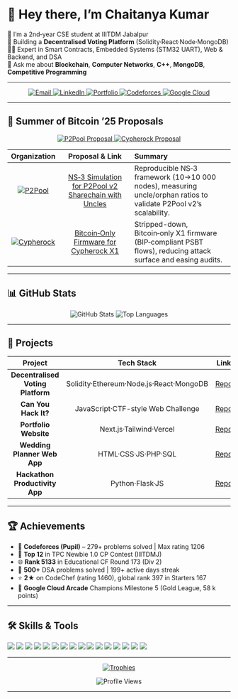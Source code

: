 # 👋 Hey there, I’m Chaitanya Kumar

🔭 I’m a 2nd‑year CSE student at IIITDM Jabalpur  
🌱 Building a **Decentralised Voting Platform** (Solidity·React·Node·MongoDB)  
👨‍💻 Expert in Smart Contracts, Embedded Systems (STM32 UART), Web & Backend, and DSA  
💬 Ask me about **Blockchain**, **Computer Networks**, **C++**, **MongoDB**, **Competitive Programming**

---

<p align="center">
  <a href="mailto:chaitanya21kr@gmail.com">
    <img src="https://img.shields.io/badge/📧-chaitanya21kr@gmail.com-blue?style=for-the-badge" alt="Email"/>
  </a>
  <a href="https://www.linkedin.com/in/chaitanya-kumar-071062296/">
    <img src="https://img.shields.io/badge/🔗-LinkedIn-0A66C2?style=for-the-badge&logo=linkedin" alt="LinkedIn"/>
  </a>
  <a href="https://chaitanya21kumar.github.io/Portfolio-Website/">
    <img src="https://img.shields.io/badge/🌐-Portfolio-1DA1F2?style=for-the-badge&logo=vercel" alt="Portfolio"/>
  </a>
  <a href="https://codeforces.com/profile/chaitanya21kumar">
    <img src="https://img.shields.io/badge/🤖-Codeforces-0057D9?style=for-the-badge&logo=codeforces" alt="Codeforces"/>
  </a>
  <a href="https://www.cloudskillsboost.google/public_profiles/c9ba5dfe-c06d-4315-9f98-486ffadafa34">
    <img src="https://img.shields.io/badge/☁️-Google%20Cloud-4285F4?style=for-the-badge&logo=googlecloud" alt="Google Cloud"/>
  </a>
</p>

---

## 🚀 Summer of Bitcoin ’25 Proposals

<p align="center">
  <a href="https://github.com/chaitanya21kumar/p2pool-sob-competency">
    <img src="https://img.shields.io/badge/SOB25–P2Pool__NS3_Simulation-0052CC?style=for-the-badge&logo=ns3" alt="P2Pool Proposal"/>
  </a>
  <a href="https://github.com/chaitanya21kumar/sob25-proposal">
    <img src="https://img.shields.io/badge/SOB25–Cypherock__BitcoinOnly-171717?style=for-the-badge&logo=bitcoin" alt="Cypherock Proposal"/>
  </a>
</p>

| Organization | Proposal & Link | Summary |
| :----------: | :-------------: | :------ |
| [![P2Pool][badge-p2pool]][link-p2pool] | [NS‑3 Simulation for P2Pool v2 Sharechain with Uncles][link-p2pool] | Reproducible NS‑3 framework (10→10 000 nodes), measuring uncle/orphan ratios to validate P2Pool v2’s scalability. |
| [![Cypherock][badge-cyph]][link-cyph] | [Bitcoin‑Only Firmware for Cypherock X1][link-cyph] | Stripped-down, Bitcoin‑only X1 firmware (BIP‑compliant PSBT flows), reducing attack surface and easing audits. |

---

## 📊 GitHub Stats

<p align="center">
  <img src="https://github-readme-stats.vercel.app/api?username=chaitanya21kumar&show_icons=true&theme=dark&count_private=true" alt="GitHub Stats" />
  <img src="https://github-readme-stats.vercel.app/api/top-langs/?username=chaitanya21kumar&layout=compact&theme=dark" alt="Top Languages" />
</p>

---

## 🚀 Projects

| Project | Tech Stack | Link |
| :-----: | :--------: | :--: |
| **Decentralised Voting Platform** | Solidity·Ethereum·Node.js·React·MongoDB | [Repo](https://github.com/chaitanya21kumar/decentralised-voting-system) |
| **Can You Hack It?** | JavaScript·CTF-style Web Challenge | [Repo](https://github.com/chaitanya21kumar/Can-you-hack-it) |
| **Portfolio Website** | Next.js·Tailwind·Vercel | [Repo](https://github.com/chaitanya21kumar/Portfolio-Website) |
| **Wedding Planner Web App** | HTML·CSS·JS·PHP·SQL | [Repo](https://github.com/chaitanya21kumar/wedding-planner) |
| **Hackathon Productivity App** | Python·Flask·JS | [Repo](https://github.com/chaitanya21kumar/hackathon-app) |

---

## 🏆 Achievements

- 🎯 **Codeforces (Pupil)** – 279+ problems solved | Max rating 1206  
- 🥉 **Top 12** in TPC Newbie 1.0 CP Contest (IIITDMJ)  
- 🌐 **Rank 5133** in Educational CF Round 173 (Div 2)  
- 🔄 **500+** DSA problems solved | 199+ active days streak  
- ⭐ **2★** on CodeChef (rating 1460), global rank 397 in Starters 167  
- 🥇 **Google Cloud Arcade** Champions Milestone 5 (Gold League, 58 k points)  

---

## 🛠️ Skills & Tools

<p align="left">
  <img src="https://img.shields.io/badge/-C++-00599C?style=flat-square&logo=c%2B%2B" />
  <img src="https://img.shields.io/badge/-Python-3776AB?style=flat-square&logo=python" />
  <img src="https://img.shields.io/badge/-Solidity-363636?style=flat-square&logo=solidity" />
  <img src="https://img.shields.io/badge/-JavaScript-F7DF1E?style=flat-square&logo=javascript" />
  <img src="https://img.shields.io/badge/-TypeScript-3178C6?style=flat-square&logo=typescript" />
  <img src="https://img.shields.io/badge/-React-61DAFB?style=flat-square&logo=react" />
  <img src="https://img.shields.io/badge/-Node.js-339933?style=flat-square&logo=node.js" />
  <img src="https://img.shields.io/badge/-Express.js-000000?style=flat-square&logo=express" />
  <img src="https://img.shields.io/badge/-MongoDB-47A248?style=flat-square&logo=mongodb" />
  <img src="https://img.shields.io/badge/-PostgreSQL-4169E1?style=flat-square&logo=postgresql" />
  <img src="https://img.shields.io/badge/-Redis-DC382D?style=flat-square&logo=redis" />
  <img src="https://img.shields.io/badge/-STM32-DA291C?style=flat-square&logo=stmicroelectronics" />
  <img src="https://img.shields.io/badge/-Docker-2496ED?style=flat-square&logo=docker" />
  <img src="https://img.shields.io/badge/-Git-F05032?style=flat-square&logo=git" />
  <img src="https://img.shields.io/badge/-AWS-232F3E?style=flat-square&logo=amazonaws" />
  <img src="https://img.shields.io/badge/-Google_Cloud-4285F4?style=flat-square&logo=googlecloud" />
</p>

---

<p align="center">
  <a href="https://github.com/ryo-ma/github-profile-trophy">
    <img src="https://github-profile-trophy.vercel.app/?username=chaitanya21kumar&theme=dark&no-frame=true&margin-w=15" alt="Trophies" />
  </a>
</p>

<p align="center">
  <img src="https://komarev.com/ghpvc/?username=chaitanya21kumar&style=flat-square&color=blue" alt="Profile Views" />
</p>

---

<!-- Link definitions -->
[badge-p2pool]: https://img.shields.io/badge/P2Pool-0052CC?style=flat-square&logo=github
[link-p2pool]: https://github.com/chaitanya21kumar/p2pool-sob-competency
[badge-cyph]:    https://img.shields.io/badge/Cypherock-171717?style=flat-square&logo=bitcoin
[link-cyph]:     https://github.com/chaitanya21kumar/sob25-proposal
